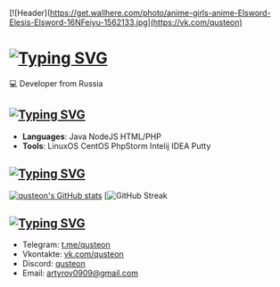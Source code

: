 [![Header](https://get.wallhere.com/photo/anime-girls-anime-Elsword-Elesis-Elsword-16NFeiyu-1562133.jpg](https://vk.com/qusteon)

[![Typing SVG](https://readme-typing-svg.demolab.com?font=Orbitron&pause=1000&color=F7F7F7&random=false&width=435&lines=%F0%9F%91%8B+Hello+there!+I'm+qusteon)](https://vk.com/qusteon)
=========================================

💻 Developer from Russia

[![Typing SVG](https://readme-typing-svg.demolab.com?font=Orbitron&pause=1000&color=411FF7&random=false&width=435&lines=%F0%9F%8D%B3+Skills+and+Technologies)](https://vk.com/qusteon)
--------------------------

*   **Languages**: Java NodeJS HTML/PHP
*   **Tools**: LinuxOS CentOS PhpStorm Intelij IDEA Putty

[![Typing SVG](https://readme-typing-svg.demolab.com?font=Orbitron&pause=1000&color=F70000&random=false&width=435&lines=%F0%9F%93%88+GitHub+Stats)](https://vk.com/qusteon)
---------------

[![qusteon's GitHub stats](https://github-readme-stats.vercel.app/api?username=qusteon&show_icons=true&theme=jolly)](https://github.com/qusteon)
[![GitHub Streak](https://streak-stats.demolab.com?user=qusteon&theme=catppuccin-macchiato)

[![Typing SVG](https://readme-typing-svg.demolab.com?font=Orbitron&pause=1000&color=3115F7&random=false&width=435&lines=%F0%9F%93%AB+Get+in+Touch)](https://vk.com/qusteon)
---------------

*   Telegram: [t.me/qusteon](https://t.me/qusteon/)
*   Vkontakte: [vk.com/qusteon](vk.com/qusteon)
*   Discord: [qusteon](https://discord.com/users/704212359367098488)
*   Email: [artyrov0909@gmail.com](mailto:artyrov0909@gmail.com)
